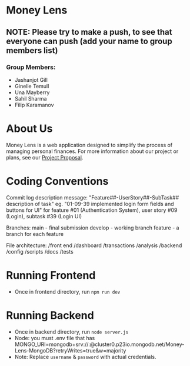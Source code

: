 # Money Lens

## NOTE: Please try to make a push, to see that everyone can push (add your name to group members list)

### Group Members:

- Jashanjot Gill
- Ginelle Temull
- Una Mayberry
- Sahil Sharma
- Filip Karamanov

# About Us

Money Lens is a web application designed to simplify the process of managing personal finances. For more information about our project or plans, see our [Project Proposal](documentation/ProjectProposal.md).

# Coding Conventions

Commit log description message:
"Feature##-UserStory##-SubTask## description of task"
eg. "01-09-39 implemented login form fields and buttons for UI"
for feature #01 (Authentication System), user story #09 (Login), subtask #39 (Login UI)

Branches:
main - final submission
develop - working branch
feature - a branch for each feature

File architecture:
/front end
/dashboard
/transactions
/analysis
/backend
/config
/scripts
/docs
/tests

# Running Frontend

- Once in frontend directory, run `npm run dev`

# Running Backend

- Once in backend directory, run `node server.js`
- Node: you must .env file that has MONGO_URI=mongodb+srv://<username>:<password>@cluster0.p23io.mongodb.net/Money-Lens-MongoDB?retryWrites=true&w=majority
- Note: Replace `username` & `password` with actual credentials.
